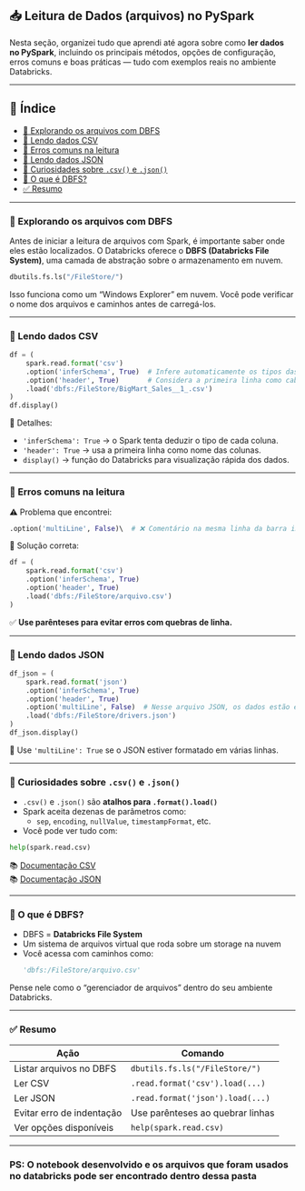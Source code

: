 ## 📥 Leitura de Dados (arquivos) no PySpark

Nesta seção, organizei tudo que aprendi até agora sobre como **ler dados no PySpark**, incluindo os principais métodos, opções de configuração, erros comuns e boas práticas — tudo com exemplos reais no ambiente Databricks.

---

## 📝 Índice

- [📁 Explorando os arquivos com DBFS](#-explorando-os-arquivos-com-dbfs)  
- [📄 Lendo dados CSV](#-lendo-dados-csv)  
- [🧪 Erros comuns na leitura](#-erros-comuns-na-leitura)  
- [🧾 Lendo dados JSON](#-lendo-dados-json)  
- [🧠 Curiosidades sobre `.csv()` e `.json()`](#-curiosidades-sobre-csv-e-json)  
- [🧠 O que é DBFS?](#-o-que-é-dbfs)  
- [✅ Resumo](#-resumo)

---

### 📁 Explorando os arquivos com DBFS

Antes de iniciar a leitura de arquivos com Spark, é importante saber onde eles estão localizados. O Databricks oferece o **DBFS (Databricks File System)**, uma camada de abstração sobre o armazenamento em nuvem.

```python
dbutils.fs.ls("/FileStore/")
```

Isso funciona como um “Windows Explorer” em nuvem. Você pode verificar o nome dos arquivos e caminhos antes de carregá-los.

---

### 📄 Lendo dados CSV

```python
df = (
    spark.read.format('csv')
    .option('inferSchema', True)  # Infere automaticamente os tipos das colunas
    .option('header', True)       # Considera a primeira linha como cabeçalho
    .load('dbfs:/FileStore/BigMart_Sales__1_.csv')
)
df.display()
```

📌 Detalhes:
- `'inferSchema': True` → o Spark tenta deduzir o tipo de cada coluna.
- `'header': True` → usa a primeira linha como nome das colunas.
- `display()` → função do Databricks para visualização rápida dos dados.

---

### 🧪 Erros comuns na leitura

⚠️ Problema que encontrei:

```python
.option('multiLine', False)\  # ❌ Comentário na mesma linha da barra invertida
```

📌 Solução correta:

```python
df = (
    spark.read.format('csv')
    .option('inferSchema', True)
    .option('header', True)
    .load('dbfs:/FileStore/arquivo.csv')
)
```

✅ **Use parênteses para evitar erros com quebras de linha.**

---

### 🧾 Lendo dados JSON

```python
df_json = (
    spark.read.format('json')
    .option('inferSchema', True)
    .option('header', True)
    .option('multiLine', False)  # Nesse arquivo JSON, os dados estão em uma linha só
    .load('dbfs:/FileStore/drivers.json')
)
df_json.display()
```

📌 Use `'multiLine': True` se o JSON estiver formatado em várias linhas.

---

### 🧠 Curiosidades sobre `.csv()` e `.json()`

- `.csv()` e `.json()` são **atalhos para `.format().load()`**
- Spark aceita dezenas de parâmetros como:
  - `sep`, `encoding`, `nullValue`, `timestampFormat`, etc.
- Você pode ver tudo com:

```python
help(spark.read.csv)
```

📚 [Documentação CSV](https://spark.apache.org/docs/latest/sql-data-sources-csv.html)  
📚 [Documentação JSON](https://spark.apache.org/docs/latest/sql-data-sources-json.html)

---

### 🧠 O que é DBFS?

- DBFS = **Databricks File System**
- Um sistema de arquivos virtual que roda sobre um storage na nuvem
- Você acessa com caminhos como:
  ```python
  'dbfs:/FileStore/arquivo.csv'
  ```

Pense nele como o “gerenciador de arquivos” dentro do seu ambiente Databricks.

---

### ✅ Resumo

| Ação                        | Comando                             |
|-----------------------------|-------------------------------------|
| Listar arquivos no DBFS     | `dbutils.fs.ls("/FileStore/")`      |
| Ler CSV                     | `.read.format('csv').load(...)`     |
| Ler JSON                    | `.read.format('json').load(...)`    |
| Evitar erro de indentação   | Use parênteses ao quebrar linhas    |
| Ver opções disponíveis      | `help(spark.read.csv)`              |

---

### PS: O notebook desenvolvido e os arquivos que foram usados no databricks pode ser encontrado dentro dessa pasta
